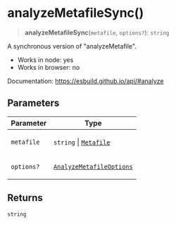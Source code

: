 # analyzeMetafileSync()

> **analyzeMetafileSync**(`metafile`, `options?`): `string`

A synchronous version of "analyzeMetafile".

- Works in node: yes
- Works in browser: no

Documentation: https://esbuild.github.io/api/#analyze

## Parameters

<table>
<thead>
<tr>
<th>Parameter</th>
<th>Type</th>
</tr>
</thead>
<tbody>
<tr>
<td>

`metafile`

</td>
<td>

`string` \| [`Metafile`](../interfaces/Metafile.md)

</td>
</tr>
<tr>
<td>

`options?`

</td>
<td>

[`AnalyzeMetafileOptions`](../interfaces/AnalyzeMetafileOptions.md)

</td>
</tr>
</tbody>
</table>

## Returns

`string`
